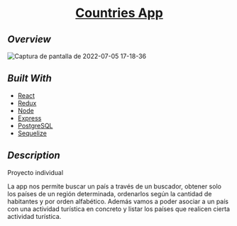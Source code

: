 <h1 align="center"><a href="https://pi-countries-seven.vercel.app">Countries App</a></h1>

## _Overview_

![Captura de pantalla de 2022-07-05 17-18-36](https://user-images.githubusercontent.com/81661747/177416857-d2bbd7da-935c-4ff5-8bdb-b047fe62a320.png)

## _Built With_

- [React](https://reactjs.org/)
- [Redux](https://redux.js.org/)
- [Node](https://nodejs.org/es/)
- [Express](https://expressjs.com/)
- [PostgreSQL](https://www.postgresql.org/)
- [Sequelize](https://sequelize.org/)

## _Description_

Proyecto individual 

La app nos permite buscar un país a través de un buscador, obtener solo los países de un región determinada, ordenarlos según la cantidad de habitantes y por orden alfabético.
Además vamos a poder asociar a un país con una actividad turística en concreto y listar los países que realicen cierta actividad turística.


